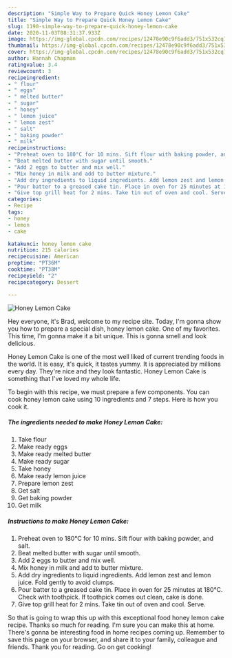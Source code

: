 ```yaml
---
description: "Simple Way to Prepare Quick Honey Lemon Cake"
title: "Simple Way to Prepare Quick Honey Lemon Cake"
slug: 1190-simple-way-to-prepare-quick-honey-lemon-cake
date: 2020-11-03T08:31:37.933Z
image: https://img-global.cpcdn.com/recipes/12478e90c9f6add3/751x532cq70/honey-lemon-cake-recipe-main-photo.jpg
thumbnail: https://img-global.cpcdn.com/recipes/12478e90c9f6add3/751x532cq70/honey-lemon-cake-recipe-main-photo.jpg
cover: https://img-global.cpcdn.com/recipes/12478e90c9f6add3/751x532cq70/honey-lemon-cake-recipe-main-photo.jpg
author: Hannah Chapman
ratingvalue: 3.4
reviewcount: 3
recipeingredient:
- " flour"
- " eggs"
- " melted butter"
- " sugar"
- " honey"
- " lemon juice"
- " lemon zest"
- " salt"
- " baking powder"
- " milk"
recipeinstructions:
- "Preheat oven to 180°C for 10 mins. Sift flour with baking powder, and salt."
- "Beat melted butter with sugar until smooth."
- "Add 2 eggs to butter and mix well."
- "Mix honey in milk and add to butter mixture."
- "Add dry ingredients to liquid ingredients. Add lemon zest and lemon juice. Fold gently to avoid clumps."
- "Pour batter to a greased cake tin. Place in oven for 25 minutes at 180°C. Check with toothpick. If toothpick comes out clean, cake is done."
- "Give top grill heat for 2 mins. Take tin out of oven and cool. Serve."
categories:
- Recipe
tags:
- honey
- lemon
- cake

katakunci: honey lemon cake 
nutrition: 215 calories
recipecuisine: American
preptime: "PT36M"
cooktime: "PT38M"
recipeyield: "2"
recipecategory: Dessert

---
```



![Honey Lemon Cake](https://img-global.cpcdn.com/recipes/12478e90c9f6add3/751x532cq70/honey-lemon-cake-recipe-main-photo.jpg)

Hey everyone, it's Brad, welcome to my recipe site. Today, I'm gonna show you how to prepare a special dish, honey lemon cake. One of my favorites. This time, I'm gonna make it a bit unique. This is gonna smell and look delicious.

Honey Lemon Cake is one of the most well liked of current trending foods in the world. It is easy, it's quick, it tastes yummy. It is appreciated by millions every day. They're nice and they look fantastic. Honey Lemon Cake is something that I've loved my whole life.




To begin with this recipe, we must prepare a few components. You can cook honey lemon cake using 10 ingredients and 7 steps. Here is how you cook it.

<!--inarticleads1-->

##### The ingredients needed to make Honey Lemon Cake:

1. Take  flour
1. Make ready  eggs
1. Make ready  melted butter
1. Make ready  sugar
1. Take  honey
1. Make ready  lemon juice
1. Prepare  lemon zest
1. Get  salt
1. Get  baking powder
1. Get  milk




<!--inarticleads2-->

##### Instructions to make Honey Lemon Cake:

1. Preheat oven to 180°C for 10 mins. Sift flour with baking powder, and salt.
1. Beat melted butter with sugar until smooth.
1. Add 2 eggs to butter and mix well.
1. Mix honey in milk and add to butter mixture.
1. Add dry ingredients to liquid ingredients. Add lemon zest and lemon juice. Fold gently to avoid clumps.
1. Pour batter to a greased cake tin. Place in oven for 25 minutes at 180°C. Check with toothpick. If toothpick comes out clean, cake is done.
1. Give top grill heat for 2 mins. Take tin out of oven and cool. Serve.




So that is going to wrap this up with this exceptional food honey lemon cake recipe. Thanks so much for reading. I'm sure you can make this at home. There's gonna be interesting food in home recipes coming up. Remember to save this page on your browser, and share it to your family, colleague and friends. Thank you for reading. Go on get cooking!
